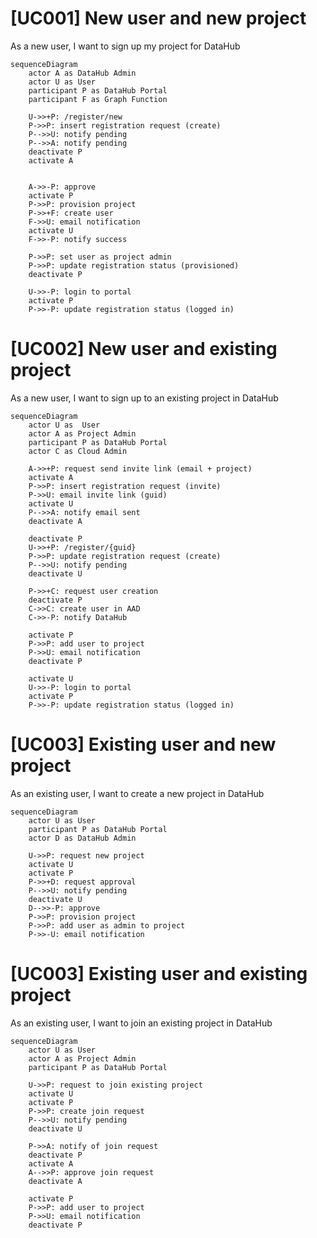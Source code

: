 # [UC001] New user and new project
As a new user, I want to sign up my project for DataHub

```mermaid
sequenceDiagram
    actor A as DataHub Admin
    actor U as User
    participant P as DataHub Portal
    participant F as Graph Function

    U->>+P: /register/new
    P->>P: insert registration request (create)
    P-->>U: notify pending
    P-->>A: notify pending
    deactivate P
    activate A

    
    A->>-P: approve
    activate P
    P->>P: provision project
    P->>+F: create user
    F->>U: email notification
    activate U
    F->>-P: notify success

    P->>P: set user as project admin
    P->>P: update registration status (provisioned) 
    deactivate P

    U->>-P: login to portal
    activate P
    P->>-P: update registration status (logged in)
```

# [UC002] New user and existing project
As a new user, I want to sign up to an existing project in DataHub

```mermaid
sequenceDiagram
    actor U as  User
    actor A as Project Admin
    participant P as DataHub Portal
    actor C as Cloud Admin

    A->>+P: request send invite link (email + project)
    activate A
    P->>P: insert registration request (invite)
    P->>U: email invite link (guid)
    activate U
    P-->>A: notify email sent
    deactivate A

    deactivate P
    U->>+P: /register/{guid}
    P->>P: update registration request (create)
    P-->>U: notify pending
    deactivate U
    
    P->>+C: request user creation
    deactivate P
    C->>C: create user in AAD
    C->>-P: notify DataHub

    activate P
    P->>P: add user to project 
    P->>U: email notification
    deactivate P

    activate U
    U->>-P: login to portal
    activate P
    P->>-P: update registration status (logged in)
```

# [UC003] Existing user and new project
As an existing user, I want to create a new project in DataHub

```mermaid
sequenceDiagram
    actor U as User
    participant P as DataHub Portal
    actor D as DataHub Admin

    U->>P: request new project
    activate U
    activate P
    P->>+D: request approval
    P-->>U: notify pending
    deactivate U
    D-->>-P: approve
    P->>P: provision project
    P->>P: add user as admin to project
    P->>-U: email notification
```

# [UC003] Existing user and existing project
As an existing user, I want to join an existing project in DataHub

```mermaid
sequenceDiagram
    actor U as User
    actor A as Project Admin
    participant P as DataHub Portal

    U->>P: request to join existing project
    activate U
    activate P
    P->>P: create join request
    P-->>U: notify pending
    deactivate U

    P->>A: notify of join request
    deactivate P
    activate A
    A-->>P: approve join request
    deactivate A

    activate P
    P->>P: add user to project
    P->>U: email notification
    deactivate P
```
